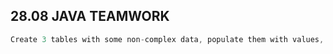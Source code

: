 ## 28.08 JAVA TEAMWORK
```java
Create 3 tables with some non-complex data, populate them with values, you will be able to use this database later on, but this is just for you to practise and understand db a bit better.
```
